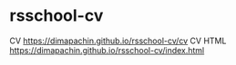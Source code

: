 # rsschool-cv
CV <https://dimapachin.github.io/rsschool-cv/cv>
CV HTML <https://dimapachin.github.io/rsschool-cv/index.html>
